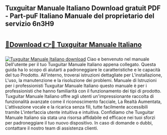 ## Tuxguitar Manuale Italiano Download gratuit PDF - Part-puF Italiano Manuale del proprietario del servizio 6n3H9

# <h2><a href="http://dfdd6wg.blite.top/?on=Tuxguitar+Manuale+Italiano">🔗Download 👉🔴 Tuxguitar Manuale Italiano</a></h2>

[![Tuxguitar Manuale Italiano download](https://i.imgur.com/lujVjoI.png)](http://dfdd6wg.blite.top/?on=Tuxguitar+Manuale+Italiano)
Ciao e benvenuto nel manuale Dell'utente per il tuo Tuxguitar Manuale Italiano appena collegato. Questa guida ha lo scopo di aiutarti a padroneggiare le caratteristiche e le capacità del tuo Prodotto. All'interno, troverai istruzioni dettagliate per L'installazione, L'uso, la manutenzione e la risoluzione dei problemi. Manuale di Istruzioni per i professionisti Tuxguitar Manuale Italiano questo manuale è per i professionisti che hanno familiarità con il funzionamento dei tipi di prodotto. Tuxguitar Manuale Italiano offre agli utenti un'impressionante raccolta di funzionalità avanzate come il riconoscimento facciale, La Realtà Aumentata, L'attivazione vocale e la ricarica senza fili, tutte facilmente accessibili tramite L'interfaccia utente intuitiva e intuitiva. Confidiamo che Tuxguitar Manuale Italiano sia stata una risorsa affidabile ed efficace nei tuoi sforzi per padroneggiare il tuo nuovo dispositivo. In caso di domande o dubbi, contattare il nostro team di assistenza clienti.
